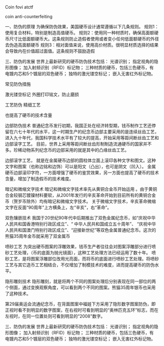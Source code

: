 Coin fovi atctf


coin anti-counterfeiting






一、防伪的原理
为确保防伪效果，美国硬币设计通常遵循以下几条规则。
规则1：使用复合材料，特别是制造高值硬币。
规则2：使用同一种材质时，确保高面额硬币尺寸比低面额硬币大。这条规则防止造假者使用或者变小任何低面额硬币的外径去伪造高面额硬币
规则3：相对面值来说，使用高价材质。很明显材质选择的结果会导致内在价值超过面值。这条规则不鼓励造假


三、防伪的发展
世界上最新研究的硬币防伪技术包括：
光谱识别；
指定视角的隐形图像；
加入射频识别（RFID）标记物；
三种材质的硬币，包括三色硬币，有
电镀内芯和5个镀层的双色硬币；
独特的激光镂空标记；
嵌入无害红外标记物。

常见防伪措施

激光镂空标记
外圈打印铭文，防止磨损

工艺防伪  精细工艺


也提高了硬币的技术含量


边部防伪技术
普通纪念币发行初期，我国正处在经济转型期，钱币制作工艺还停留在六七十年代的水平，这一时期生产的纪念币边部主要采用的是连续丝齿工艺，进入九十年代，我国科学技术水平有了较大的提高，开始采用等距间断丝齿工艺和边部滚字工艺。
目前，世界上采用等距间断丝齿形制制造流通硬币的国家并不多。珍稀动物系列纪念币的边部采用的就是其中的凸缘丝齿工艺。


边部滚字工艺，
就是在金属硬币边部的圆柱体立面上滚印各种文字和图文。这种文字和图案（也称边铭和边饰）可以是阳文（凸出），也可是阴文（凹入）。
金属硬币边部滚印字符，一方面增强了硬币的鉴赏效果，另一方面也提高了硬币的技术含量，增加了制造假币的技术难度。


暗记和微缩文字技术
暗记和微缩文字技术率先从黄铜合金币开始运用 。由于黄铜合金较钢芯镀镍材料要软，从2001年发行的辛亥革命开始到目前所有的黄铜合金币（贺岁币除外）均有暗记和微缩文字技术。
关于微缩文字技术，辛亥革命微缩文字在反面“90周年”上方横条上，左“辛亥”，右“革命”。


双色镶嵌技术
我国于20世纪90年代中后期推出了双色金属纪念币，如“庆祝中华人民共和国香港特别行政区成立”、“ 中华人民共和国成立五十周年”、 “庆祝中华人民共和国澳门特别行政区成立”、“迎接新世纪”等双色金属普通纪念币。这次的熊猫35周年金币就采用了双金属币


喷砂工艺
为突出硬币图案的浮雕效果，钱币生产者往往会对图案浮雕部分进行喷砂工艺处理，（币的底面为抛光镜面），这种工艺处理方法已经运用了数十年。
喷砂工艺，是将图案浮雕部位改用光亮面，而将币的底面进行喷砂工艺处理。将喷砂工艺与其它造币工艺相结合，不仅增加了制模技术的难度，进而提高硬币的防伪水平。


隐形雕刻技术
隐形雕刻，就是将两个不同的图案处理后分别表现在同一部位的两个侧面，通过变换观察角度，可以看到两个不同的图案。熊猫35周年银币也采用了这种技术。

第29届奥运会流通纪念币，在背面图案中福娃下方采用了隐形数字图案防伪，即正视时看不到明显的数字图案，在右视时可看到明显的“奥林匹克五环”标志，而在左视时，在同一位置处则可看到明显的“2008"数字。


三、防伪的发展
世界上最新研究的硬币防伪技术包括：
光谱识别；
指定视角的隐形图像；
加入射频识别（RFID）标记物；
三种材质的硬币，包括三色硬币，有
电镀内芯和5个镀层的双色硬币；
独特的激光镂空标记；
嵌入无害红外标记物。

